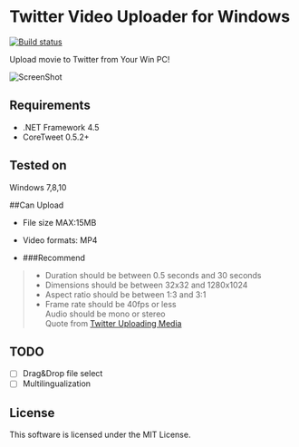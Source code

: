 ﻿# Twitter Video Uploader for Windows
[![Build status](https://ci.appveyor.com/api/projects/status/w1h37q3wt7dw08jt?svg=true)](https://ci.appveyor.com/project/hinaloe/twittervideouploader)

Upload movie to Twitter from Your Win PC!

![ScreenShot](http://puu.sh/iMHAN/c15dd16f97.png)

## Requirements

- .NET Framework 4.5
- CoreTweet 0.5.2+

## Tested on

Windows 7,8,10

##Can Upload

- File size MAX:15MB  
- Video formats: MP4  

- ###Recommend

> - Duration should be between 0.5 seconds and 30 seconds  
> - Dimensions should be between 32x32 and 1280x1024  
> - Aspect ratio should be between 1:3 and 3:1  
> - Frame rate should be 40fps or less  
> Audio should be mono or stereo  
Quote from [Twitter Uploading Media](https://dev.twitter.com/rest/public/uploading-media#videorecs)

## TODO

- [ ] Drag&Drop file select
- [ ] Multilingualization

## License

This software is licensed under the MIT License.
